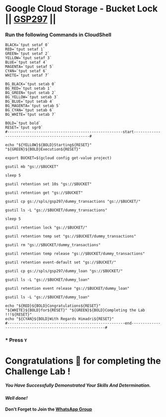 # Google Cloud Storage - Bucket Lock || [GSP297](https://www.cloudskillsboost.google/focuses/3483?parent=catalog) ||

### Run the following Commands in CloudShell

```
BLACK=`tput setaf 0`
RED=`tput setaf 1`
GREEN=`tput setaf 2`
YELLOW=`tput setaf 3`
BLUE=`tput setaf 4`
MAGENTA=`tput setaf 5`
CYAN=`tput setaf 6`
WHITE=`tput setaf 7`

BG_BLACK=`tput setab 0`
BG_RED=`tput setab 1`
BG_GREEN=`tput setab 2`
BG_YELLOW=`tput setab 3`
BG_BLUE=`tput setab 4`
BG_MAGENTA=`tput setab 5`
BG_CYAN=`tput setab 6`
BG_WHITE=`tput setab 7`

BOLD=`tput bold`
RESET=`tput sgr0`
#----------------------------------------------------start--------------------------------------------------#

echo "${YELLOW}${BOLD}Starting${RESET}" "${GREEN}${BOLD}Execution${RESET}"

export BUCKET=$(gcloud config get-value project)

gsutil mb "gs://$BUCKET"

sleep 5

gsutil retention set 10s "gs://$BUCKET"

gsutil retention get "gs://$BUCKET"

gsutil cp gs://spls/gsp297/dummy_transactions "gs://$BUCKET/"

gsutil ls -L "gs://$BUCKET/dummy_transactions"

sleep 5

gsutil retention lock "gs://$BUCKET/"

gsutil retention temp set "gs://$BUCKET/dummy_transactions"

gsutil rm "gs://$BUCKET/dummy_transactions"

gsutil retention temp release "gs://$BUCKET/dummy_transactions"

gsutil retention event-default set "gs://$BUCKET/"

gsutil cp gs://spls/gsp297/dummy_loan "gs://$BUCKET/"

gsutil ls -L "gs://$BUCKET/dummy_loan"

gsutil retention event release "gs://$BUCKET/dummy_loan"

gsutil ls -L "gs://$BUCKET/dummy_loan"

echo "${RED}${BOLD}Congratulations${RESET}" "${WHITE}${BOLD}for${RESET}" "${GREEN}${BOLD}Completing the Lab !!!${RESET}"
echo "${CYAN}${BOLD}With Regards Himadri${RESET}"
#-----------------------------------------------------end----------------------------------------------------------#
```
### * Press ```Y```

# Congratulations 🎉 for completing the Challenge Lab !

##### *You Have Successfully Demonstrated Your Skills And Determination.*

#### *Well done!*

#### Don't Forget to Join the [WhatsApp Group](https://chat.whatsapp.com/Cxmw4DvCwEHCqU8qzTpv6r) 

